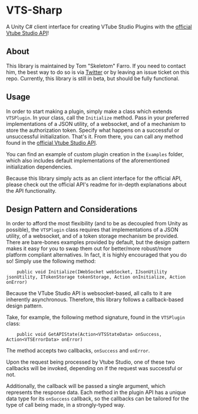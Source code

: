 # VTS-Sharp
A Unity C# client interface for creating VTube Studio Plugins with the [official Vtube Studio API](https://github.com/DenchiSoft/VTubeStudio)!
 
## About
This library is maintained by Tom "Skeletom" Farro. If you need to contact him, the best way to do so is via [Twitter](https://www.twitter.com/fomtarro) or by leaving an issue ticket on this repo. Currently, this library is still in beta, but should be fully functional.
 
## Usage
 
In order to start making a plugin, simply make a class which extends `VTSPlugin`. In your class, call the `Initialize` method. Pass in your preferred implementations of a JSON utility, of a websocket, and of a mechanism to store the authorization token. Specify what happens on a successful or unsuccessful initialization. That's it. From there, you can call any method found in the [official Vtube Studio API](https://github.com/DenchiSoft/VTubeStudio).
 
You can find an example of custom plugin creation in the `Examples` folder, which also includes default implementations of the aforementioned initialization dependencies.
 
Because this library simply acts as an client interface for the official API, please check out the official API's readme for in-depth explanations about the API functionality.
 
## Design Pattern and Considerations
 
In order to afford the most flexibility (and to be as decoupled from Unity as possible), the `VTSPlugin` class requires that implementations of a JSON utility, of a websocket, and of a token storage mechanism be provided. There are bare-bones examples provided by default, but the design pattern makes it easy for you to swap them out for better/more robust/more platform compliant alternatives. In fact, it is highly encouraged that you do so! Simply use the following method:
 
```
    public void Initialize(IWebSocket webSocket, IJsonUtility jsonUtility, ITokenStorage tokenStorage, Action onInitialize, Action onError)
```
 
Because the VTube Studio API is websocket-based, all calls to it are inherently asynchronous. Therefore, this library follows a callback-based design pattern.
 
Take, for example, the following method signature, found in the `VTSPlugin` class:
 
```
    public void GetAPIState(Action<VTSStateData> onSuccess, Action<VTSErrorData> onError)
```
The method accepts two callbacks, `onSuccess` and `onError`. 
 
Upon the request being processed by Vtube Studio, 
one of these two callbacks will be invoked, depending on if the request was successful or not. 
 
Additionally, the callback will be passed a single argument, which represents the response data. Each method in the plugin API has a unique data type for its `onSuccess` callback, so the callbacks can be tailored for the type of call being made, in a strongly-typed way.